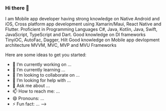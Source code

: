 ### Hi there 👋

I am Mobile app developer having strong knowledge on Native Android and iOS, Cross platform app development using Xamarin/Maui, React Native and Flutter. 
Proficient in Programming Languages C#, Java, Kotlin, Java, Swift, JavaScript, TypeScript and Dart.
Good knowledge on DI frameworks  TinyiOC, AutoFac, Dagger, Hilt
Good knowledge on Mobile app devlopment architecture MVVM, MVC, MVP and MVU Frameworks

Here are some ideas to get you started:

- 🔭 I’m currently working on ...
- 🌱 I’m currently learning ...
- 👯 I’m looking to collaborate on ...
- 🤔 I’m looking for help with ...
- 💬 Ask me about ...
- 📫 How to reach me: ...
- 😄 Pronouns: ...
- ⚡ Fun fact: ...
-->
